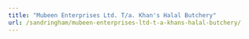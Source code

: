 ```yaml
---
title: "Mubeen Enterprises Ltd. T/a. Khan's Halal Butchery"
url: /sandringham/mubeen-enterprises-ltd-t-a-khans-halal-butchery/
---
```

